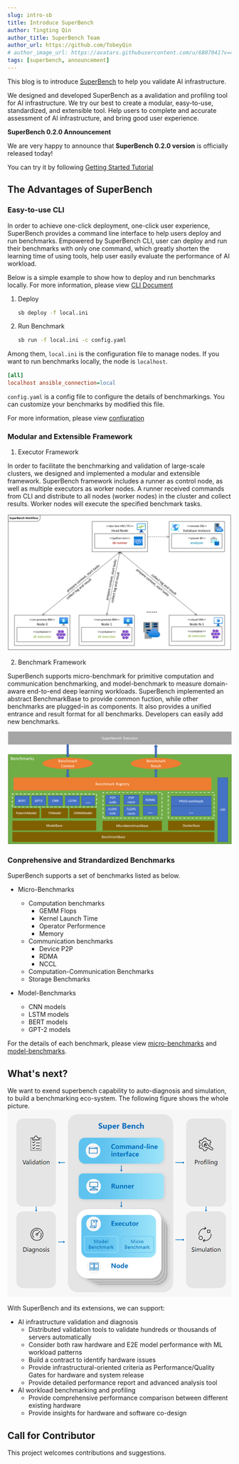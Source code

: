 ```yaml
---
slug: intro-sb
title: Introduce SuperBench
author: Tingting Qin
author_title: SuperBench Team
author_url: https://github.com/TobeyQin
# author_image_url: https://avatars.githubusercontent.com/u/6807041?v=4
tags: [superbench, announcement]
---
```



This blog is to introduce [SuperBench](https://github.com/microsoft/superbenchmark) to help you validate AI infrastructure.

We designed and developed SuperBench as a avalidation and profiling tool for AI infrastructure. 
We try our best to create a modular, easy-to-use, standardized, and extensible tool. 
Help users to complete and accurate assessment of AI infrastructure, and bring good user experience.

**SuperBench 0.2.0 Announcement**

We are very happy to announce that **SuperBench 0.2.0 version** is officially released today! 

You can try it by following [Getting Started Tutorial](https://microsoft.github.io/superbenchmark/docs/getting-started/installation)


## The Advantages of SuperBench

### Easy-to-use CLI

In order to achieve one-click deployment, one-click user experience, SuperBench provides a command line interface to help users deploy and run benchmarks. 
Empowered by SuperBench CLI, user can deploy and run their benchmarks with only one command, which greatly shorten the learning time of using tools, 
help user easily evaluate the performance of AI workload.

Below is a simple example to show how to deploy and run benchmarks locally. For more information, 
please view [CLI Document](https://github.com/microsoft/superbenchmark/blob/main/docs/cli.md)

1. Deploy

    ```bash
    sb deploy -f local.ini
    ```
2. Run Benchmark

    ```bash
    sb run -f local.ini -c config.yaml
    ```

Among them, `local.ini` is the configuration file to manage nodes. If you want to run benchmarks locally, the node is `localhost`.

```ini title="local.ini"
[all]
localhost ansible_connection=local
```
`config.yaml` is a config file to configure the details of benchmarkings. You can customize your benchmarks by modified this file.

For more information, please view [confiuration](https://microsoft.github.io/superbenchmark/docs/getting-started/configuration)

### Modular and Extensible Framework

1. Executor Framework

In order to facilitate the benchmarking and validation of large-scale clusters, we designed and implemented a modular and extensible framework. 
SuperBench framework includes a runner as control node, as well as multiple executors as worker nodes. 
A runner received commands from CLI and distribute to all nodes (worker nodes) in the cluster and collect results. 
Worker nodes will execute the specified benchmark tasks.

![SuperBench Executor Workflow](../../docs/assets/executor_workflow.png)

2. Benchmark Framework

SuperBench supports micro-benchmark for primitive computation and communication benchmarking,
and model-benchmark to measure domain-aware end-to-end deep learning workloads.
SuperBench implemented an abstract BenchmarkBase to provide common fuction, while other benchmarks are plugged-in as components.
It also provides a unified entrance and result format for all benchmarks.
Developers can easily add new benchmarks.

![SuperBench Benchmark Package](../../docs/assets/benchmark_package.png)

### Conprehensive and Strandardized Benchmarks

SuperBench supports a set of benchmarks listed as below.

* Micro-Benchmarks
  * Computation benchmarks
    * GEMM Flops
    * Kernel Launch Time
    * Operator Performence
    * Memory
  * Communication benchmarks
    * Device P2P
    * RDMA
    * NCCL
  * Computation-Communication Benchmarks
  * Storage Benchmarks

* Model-Benchmarks
  * CNN models
  * LSTM models
  * BERT models
  * GPT-2 models

For the details of each benchmark, please view [micro-benchmarks](https://github.com/microsoft/superbenchmark/blob/main/docs/benchmarks/micro-benchmarks.md) 
and [model-benchmarks](https://github.com/microsoft/superbenchmark/blob/main/docs/benchmarks/model-benchmarks.md).


## What's next?

We want to exend superbench capability to auto-diagnosis and simulation, to build a benchmarking eco-system.
The following figure shows the whole picture.
![SuperBench Capabilities and Extension](../../docs/assets/architecture.png)

With SuperBench and its extensions, we can support:

* AI infrastructure validation and diagnosis
  * Distributed validation tools to validate hundreds or thousands of servers automatically
  * Consider both raw hardware and E2E model performance with ML workload patterns
  * Build a contract to identify hardware issues
  * Provide infrastructural-oriented criteria as Performance/Quality Gates for hardware and system release
  * Provide detailed performance report and advanced analysis tool
* AI workload benchmarking and profiling
  * Provide comprehensive performance comparison between different existing hardware
  * Provide insights for hardware and software co-design


## Call for Contributor

This project welcomes contributions and suggestions. 
